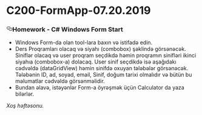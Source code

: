 # C200-FormApp-07.20.2019
<article class="markdown-body entry-content p-5" itemprop="text">
<h3><a id="user-content-homework---c-windows-form-start" class="anchor" aria-hidden="true" href="#homework---c-windows-form-start"><svg class="octicon octicon-link" viewBox="0 0 16 16" version="1.1" width="16" height="16" aria-hidden="true"><path fill-rule="evenodd" d="M4 9h1v1H4c-1.5 0-3-1.69-3-3.5S2.55 3 4 3h4c1.45 0 3 1.69 3 3.5 0 1.41-.91 2.72-2 3.25V8.59c.58-.45 1-1.27 1-2.09C10 5.22 8.98 4 8 4H4c-.98 0-2 1.22-2 2.5S3 9 4 9zm9-3h-1v1h1c1 0 2 1.22 2 2.5S13.98 12 13 12H9c-.98 0-2-1.22-2-2.5 0-.83.42-1.64 1-2.09V6.25c-1.09.53-2 1.84-2 3.25C6 11.31 7.55 13 9 13h4c1.45 0 3-1.69 3-3.5S14.5 6 13 6z"></path></svg></a>Homework - C# Windows Form Start</h3>
<ul>
<li>Windows Form-da olan tool-lara baxın və istifadə edin.</li>
<li>Ders Proqramları olacaq və siyahı (combobox) şəklində görsənəcək. Siniflər olacaq və user proqram seçdikdə həmin proqramın sinifləri ikinci siyahıa (combobox-a) dolacaq. User sinif seçdikdə isə aşağıdakı cədvəldə (dataGridView) həmin sinifdə oxuyan tələbələr görsənəcək. Tələbənin ID, ad, soyad, email, Sinif, doğum tarixi olmalıdır və bütün bu məlumatlar cədvəldə görsənməlidir.</li>
<li>Bundan əlavə, istəyənlər Form-a öyrəşmək üçün Calculator da yaza bilərlər.</li>
</ul>
<p><em> Xoş həftəsonu.</em></p>
</article>

